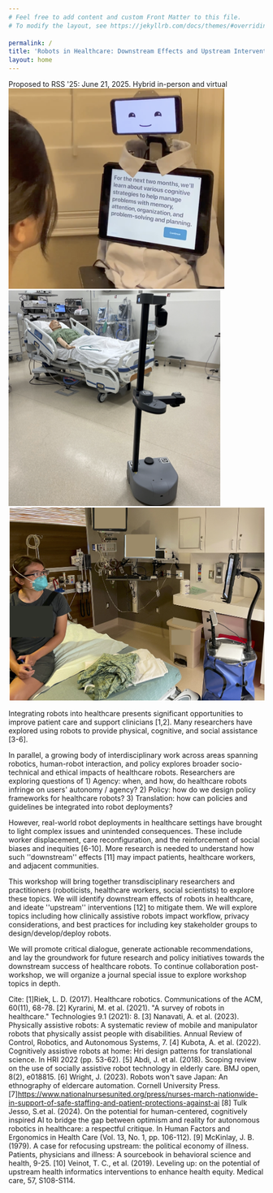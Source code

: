 ```yaml
---
# Feel free to add content and custom Front Matter to this file.
# To modify the layout, see https://jekyllrb.com/docs/themes/#overriding-theme-defaults

permalink: /
title: 'Robots in Healthcare: Downstream Effects and Upstream Interventions'
layout: home
---
```

Proposed to RSS '25: June 21, 2025. Hybrid in-person and virtual
![](assets/img/hri23kubota.png)
![](assets/img/hri23matsumoto.png)
![](assets/img/iris21.png)

Integrating robots into healthcare presents significant opportunities to improve patient care and support clinicians [1,2]. Many researchers have explored using robots to provide physical, cognitive, and social assistance [3-6]. 

In parallel, a growing body of interdisciplinary work across areas spanning robotics, human-robot interaction, and policy explores broader socio-technical and ethical impacts of healthcare robots. Researchers are exploring questions of 1) Agency: when, and how, do healthcare robots infringe on users' autonomy / agency? 2) Policy: how do we design policy frameworks for healthcare robots? 3) Translation: how can policies and guidelines be integrated into robot deployments?

However, real-world robot deployments in healthcare settings have brought to light complex issues and unintended consequences. These include worker displacement, care reconfiguration, and the reinforcement of social biases and inequities [6-10].  More research is needed to understand how such ''downstream'' effects [11] may impact patients, healthcare workers, and adjacent communities. 

This workshop will bring together transdisciplinary researchers and practitioners (roboticists, healthcare workers, social scientists) to explore these topics. We will identify downstream effects of robots in healthcare, and ideate ''upstream'' interventions [12] to mitigate them. We will explore topics including how clinically assistive robots impact workflow, privacy considerations, and best practices for including key stakeholder groups to design/develop/deploy robots. 

We will promote critical dialogue, generate actionable recommendations, and lay the groundwork for future research and policy initiatives towards the downstream success of healthcare robots. To continue collaboration post-workshop, we will organize a journal special issue to explore workshop topics in depth.


Cite:
  [1]Riek, L. D. (2017). Healthcare robotics. Communications of the ACM, 60(11), 68-78.
  [2] Kyrarini, M. et al.  (2021). "A survey of robots in healthcare." Technologies 9.1 (2021): 8.
  [3] Nanavati, A. et al. (2023). Physically assistive robots: A systematic review of mobile and manipulator robots that physically assist people with disabilities. Annual Review of Control, Robotics, and Autonomous Systems, 7.
  [4] Kubota, A. et al. (2022). Cognitively assistive robots at home: Hri design patterns for translational science. In HRI 2022 (pp. 53-62). 
  [5] Abdi, J. et al. (2018). Scoping review on the use of socially assistive robot technology in elderly care. BMJ open, 8(2), e018815.
  [6] Wright, J. (2023). Robots won't save Japan: An ethnography of eldercare automation. Cornell University Press.
  [7]https://www.nationalnursesunited.org/press/nurses-march-nationwide-in-support-of-safe-staffing-and-patient-protections-against-ai
  [8] Tulk Jesso, S.et al. (2024). On the potential for human-centered, cognitively inspired AI to bridge the gap between optimism and reality for autonomous robotics in healthcare: a respectful critique. In Human Factors and Ergonomics in Health Care (Vol. 13, No. 1, pp. 106-112). 
  [9] McKinlay, J. B. (1979). A case for refocusing upstream: the political economy of illness. Patients, physicians and illness: A sourcebook in behavioral science and health, 9-25.
  [10] Veinot, T. C., et al. (2019). Leveling up: on the potential of upstream health informatics interventions to enhance health equity. Medical care, 57, S108-S114.
